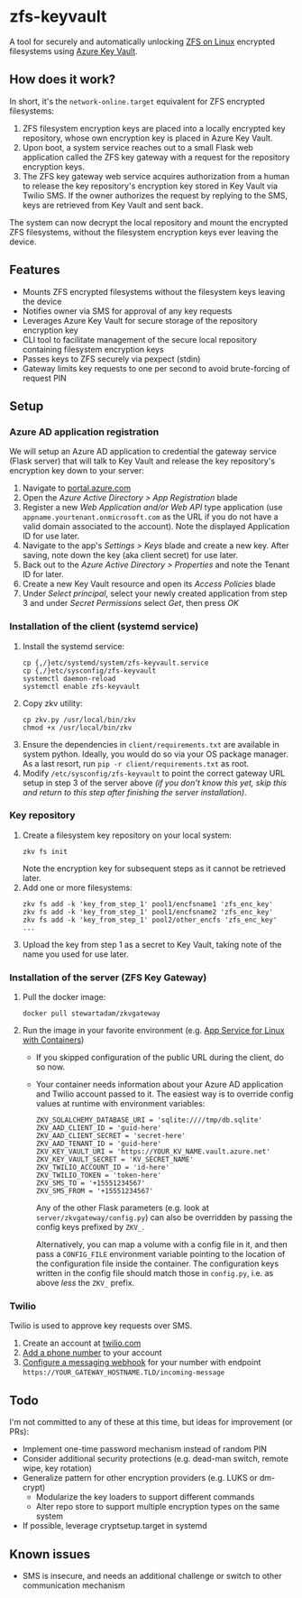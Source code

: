 zfs-keyvault
======
A tool for securely and automatically unlocking [ZFS on Linux](http://zfsonlinux.org/) encrypted filesystems using [Azure Key Vault](https://azure.microsoft.com/en-us/services/key-vault/).

## How does it work?
In short, it's the `network-online.target` equivalent for ZFS encrypted filesystems:

1. ZFS filesystem encryption keys are placed into a locally encrypted key repository, whose own encryption key is placed in Azure Key Vault.
2. Upon boot, a system service reaches out to a small Flask web application called the ZFS key gateway with a request for the repository encryption keys.
3. The ZFS key gateway web service acquires authorization from a human to release the key repository's encryption key stored in Key Vault via Twilio SMS. If the owner authorizes the request by replying to the SMS, keys are retrieved from Key Vault and sent back.

The system can now decrypt the local repository and mount the encrypted ZFS filesystems, without the filesystem encryption keys ever leaving the device.

## Features
- Mounts ZFS encrypted filesystems without the filesystem keys leaving the device
- Notifies owner via SMS for approval of any key requests
- Leverages Azure Key Vault for secure storage of the repository encryption key
- CLI tool to facilitate management of the secure local repository containing filesystem encryption keys
- Passes keys to ZFS securely via pexpect (stdin)
- Gateway limits key requests to one per second to avoid brute-forcing of request PIN

## Setup
### Azure AD application registration
We will setup an Azure AD application to credential the gateway service (Flask server) that will talk to Key Vault and release the key repository's encryption key down to your server:
1. Navigate to [portal.azure.com](https://portal.azure.com)
2. Open the *Azure Active Directory > App Registration* blade
3. Register a new *Web Application and/or Web API* type application (use `appname.yourtenant.onmicrosoft.com` as the URL if you do not have a valid domain associated to the account). Note the displayed Application ID for use later.
4. Navigate to the app's *Settings > Keys* blade and create a new key. After saving, note down the key (aka client secret) for use later.
5. Back out to the *Azure Active Directory > Properties* and note the Tenant ID for later.
5. Create a new Key Vault resource and open its *Access Policies* blade
6. Under *Select principal*, select your newly created application from step 3 and under *Secret Permissions* select *Get*, then press *OK*

### Installation of the client (systemd service)
1. Install the systemd service:
    ```
    cp {,/}etc/systemd/system/zfs-keyvault.service
    cp {,/}etc/sysconfig/zfs-keyvault
    systemctl daemon-reload
    systemctl enable zfs-keyvault
    ```
2. Copy zkv utility:
    ```
    cp zkv.py /usr/local/bin/zkv
    chmod +x /usr/local/bin/zkv
    ```
3. Ensure the dependencies in `client/requirements.txt` are available in system python. Ideally, you would do so via your OS package manager. As a last resort, run `pip -r client/requirements.txt` as root.
4. Modify `/etc/sysconfig/zfs-keyvault` to point the correct gateway URL setup in step 3 of the server above *(if you don't know this yet, skip this and return to this step after finishing the server installation)*.

### Key repository
1. Create a filesystem key repository on your local system:
    ```
    zkv fs init
    ```
    Note the encryption key for subsequent steps as it cannot be retrieved later.
2. Add one or more filesystems:
    ```
    zkv fs add -k 'key_from_step_1' pool1/encfsname1 'zfs_enc_key'
    zkv fs add -k 'key_from_step_1' pool1/encfsname2 'zfs_enc_key'
    zkv fs add -k 'key_from_step_1' pool2/other_encfs 'zfs_enc_key'
    ...
    ```
3. Upload the key from step 1 as a secret to Key Vault, taking note of the name you used for use later.

### Installation of the server (ZFS Key Gateway)
1. Pull the docker image:
    ```
    docker pull stewartadam/zkvgateway
    ```
2. Run the image in your favorite environment (e.g. [App Service for Linux with Containers](https://docs.microsoft.com/en-us/azure/app-service/containers/tutorial-custom-docker-image))
    * If you skipped configuration of the public URL during the client, do so now.
    * Your container needs information about your Azure AD application and Twilio account passed to it. The easiest way is to override config values at runtime with environment variables:

        ```
        ZKV_SQLALCHEMY_DATABASE_URI = 'sqlite:////tmp/db.sqlite'
        ZKV_AAD_CLIENT_ID = 'guid-here'
        ZKV_AAD_CLIENT_SECRET = 'secret-here'
        ZKV_AAD_TENANT_ID = 'guid-here'
        ZKV_KEY_VAULT_URI = 'https://YOUR_KV_NAME.vault.azure.net'
        ZKV_KEY_VAULT_SECRET = 'KV_SECRET_NAME'
        ZKV_TWILIO_ACCOUNT_ID = 'id-here'
        ZKV_TWILIO_TOKEN = 'token-here'
        ZKV_SMS_TO = '+15551234567'
        ZKV_SMS_FROM = '+15551234567'
        ```

        Any of the other Flask parameters (e.g. look at `server/zkvgateway/config.py`) can also be overridden by passing the config keys prefixed by `ZKV_`.

        Alternatively, you can map a volume with a config file in it, and then pass a `CONFIG_FILE` environment variable pointing to the location of the configuration file inside the container. The configuration keys written in the config file should match those in `config.py`, i.e. as above *less* the `ZKV_` prefix.

### Twilio
Twilio is used to approve key requests over SMS.
1. Create an account at [twilio.com](https://www.twilio.com/)
2. [Add a phone number](https://www.twilio.com/console/phone-numbers/search) to your account
3. [Configure a messaging webhook](https://support.twilio.com/hc/en-us/articles/223135027-Configuring-phone-numbers-to-receive-calls-or-SMS-messages) for your number with endpoint  `https://YOUR_GATEWAY_HOSTNAME.TLD/incoming-message`

## Todo
I'm not committed to any of these at this time, but ideas for improvement (or PRs):
* Implement one-time password mechanism instead of random PIN
* Consider additional security protections (e.g. dead-man switch, remote wipe, key rotation)
* Generalize pattern for other encryption providers (e.g. LUKS or dm-crypt)
  * Modularize the key loaders to support different commands
  * Alter repo store to support multiple encryption types on the same system
* If possible, leverage cryptsetup.target in systemd

## Known issues
* SMS is insecure, and needs an additional challenge or switch to other communication mechanism
